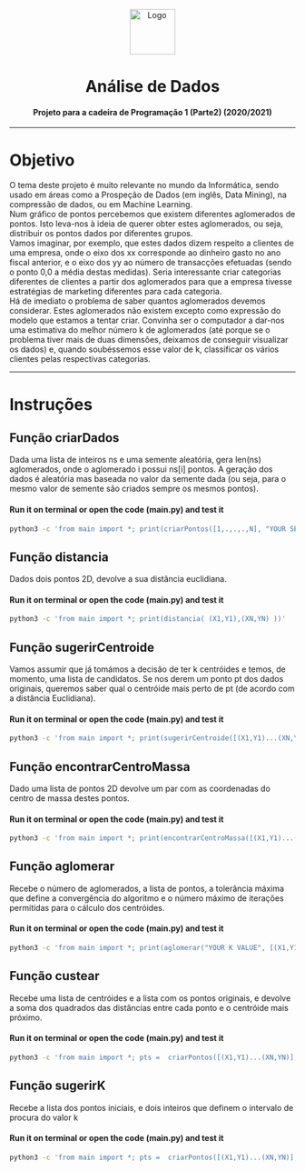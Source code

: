 <p align="center">
    <img src="https://img2.gratispng.com/20181111/lvr/kisspng-analytics-computer-icons-data-analysis-data-scienc-expertise-fuzion-analytics-5be890d2ca5ab6.4264525715419680828289.jpg" alt="Logo" width="80" height="80">
</p>

# <h1 align="center">Análise de Dados</h3>
<h4 align="center">Projeto para a cadeira de Programação 1 (Parte2) (2020/2021)</h5>

<hr>

# Objetivo
O tema deste projeto é muito relevante no mundo da Informática, sendo usado em áreas como a Prospeção de Dados (em inglês, Data Mining), na compressão de dados, ou em Machine Learning. <br>
Num gráfico de pontos percebemos que existem diferentes aglomerados de pontos. Isto leva-nos à ideia de querer obter estes aglomerados, ou seja, distribuir os pontos dados por diferentes grupos. <br>
Vamos imaginar, por exemplo, que estes dados dizem respeito a clientes de uma empresa, onde o eixo dos xx corresponde ao dinheiro gasto no ano fiscal anterior, e o eixo dos yy ao número de transacções efetuadas (sendo o ponto 0,0 a média destas medidas). Seria interessante criar categorias diferentes de clientes a partir dos aglomerados para que a empresa tivesse estratégias de marketing diferentes para cada categoria. <br>
Há de imediato o problema de saber quantos aglomerados devemos considerar. Estes aglomerados não existem excepto como expressão do modelo que estamos a tentar criar. Convinha ser o computador a dar-nos uma estimativa do melhor número k de aglomerados (até porque se o problema tiver mais de duas dimensões, deixamos de conseguir visualizar os dados) e, quando soubéssemos esse valor de k, classificar os vários clientes pelas respectivas categorias.

<hr>

# Instruções  

## Função criarDados 
Dada uma lista de inteiros ns e uma semente aleatória, gera len(ns) aglomerados, onde o aglomerado i possui ns[i] pontos. A geração dos dados é aleatória mas baseada no valor da semente dada (ou seja, para o mesmo valor de semente são criados sempre os mesmos pontos).

#### **Run it on terminal or open the code (main.py) and test it** 
```bash
python3 -c 'from main import *; print(criarPontos([1,.,.,.,N], "YOUR SEED VALUE")))'
```

## Função distancia 
Dados dois pontos 2D, devolve a sua distância euclidiana.

#### **Run it on terminal or open the code (main.py) and test it** 
```bash
python3 -c 'from main import *; print(distancia( (X1,Y1),(XN,YN) ))'
```

## Função sugerirCentroide 
Vamos assumir que já tomámos a decisão de ter k centróides e temos, de momento, uma lista de candidatos.
Se nos derem um ponto pt dos dados originais, queremos saber qual o centróide mais perto de pt (de acordo com a distância Euclidiana).

#### **Run it on terminal or open the code (main.py) and test it** 
```bash
python3 -c 'from main import *; print(sugerirCentroide([(X1,Y1)...(XN,YN)], (X1,Y1) ))'
``` 
## Função encontrarCentroMassa 
Dado uma lista de pontos 2D devolve um par com as coordenadas do centro de massa destes pontos.

#### **Run it on terminal or open the code (main.py) and test it** 
```bash
python3 -c 'from main import *; print(encontrarCentroMassa([(X1,Y1)...(XN,YN)])'
``` 

## Função aglomerar 
Recebe o número de aglomerados, a lista de pontos, a tolerância máxima que define a convergência do algoritmo e o número máximo de iterações permitidas para o cálculo dos centróides.

#### **Run it on terminal or open the code (main.py) and test it** 
```bash
python3 -c 'from main import *; print(aglomerar("YOUR K VALUE", [(X1,Y1)...(XN,YN)], tol=0.001, maxIter=500))'
``` 

## Função custear 
Recebe uma lista de centróides e a lista com os pontos originais, e devolve a soma dos quadrados das distâncias entre cada ponto e o centróide mais próximo.

#### **Run it on terminal or open the code (main.py) and test it** 
```bash
python3 -c 'from main import *; pts =  criarPontos([(X1,Y1)...(XN,YN)],"YOUR SEED VALUE"); print(aglomerar(2, pts))'
``` 

## Função sugerirK 
Recebe a lista dos pontos iniciais, e dois inteiros que definem o intervalo de procura do valor k

#### **Run it on terminal or open the code (main.py) and test it** 
```bash
python3 -c 'from main import *; pts =  criarPontos([(X1,Y1)...(XN,YN)],"YOUR SEED VALUE"); print(sugerirK(pts))'
``` 


